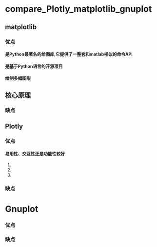 # compare_Plotly_matplotlib_gnuplot

## matplotlib
### 优点
#### 是Python最著名的绘图库,它提供了一整套和matlab相似的命令API
#### 是基于Python语言的开源项目 
#### 绘制多幅图形
## 核心原理
### 缺点
### 
## Plotly
### 优点
#### 易用性、交互性还是功能性较好
1.
3.
2.
### 缺点
# Gnuplot 
### 优点  
### 缺点